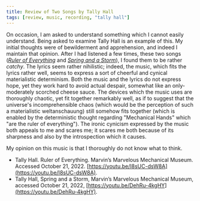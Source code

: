 ```yaml
---
title: Review of Two Songs by Tally Hall
tags: [review, music, recording, "tally hall"]
---
```

On occasion, I am asked to understand something which I cannot easily understand. Being asked to examine Tally Hall is an example of this. My initial thoughts were of bewilderment and apprehension, and indeed I maintain that opinion. After I had listened a few times, these two songs (*[Ruler of Everything](https://youtu.be/I8sUC-dsW8A)* and *[Spring and a Storm](https://youtu.be/DehRu-4kgHY)*), I found them to be rather *catchy*. The lyrics seem rather nihilistic; indeed, the music, which fits the lyrics rather well, seems to express a sort of cheerful and cynical materialistic determinism. Both the music and the lyrics do not express hope, yet they work hard to avoid actual despair, somewhat like an only-moderately scorched cheese sauce. The devices which the music uses are thoroughly chaotic, yet fit together remarkably well, as if to suggest that the universe's incomprehensible chaos (which would be the perception of such a materialistic weltanschauung) still somehow fits together (which is enabled by the deterministic thought regarding "Mechanical Hands" which "are the ruler of everything"). The ironic cynicism expressed by the music both appeals to me and scares me; it scares me both because of its sharpness and also by the introspection which it causes. 

My opinion on this music is that I thoroughly do not know what to think. 

- Tally Hall. Ruler of Everything. Marvin’s Marvelous Mechanical Museum. Accessed October 21, 2022. [https://youtu.be/I8sUC-dsW8A](https://youtu.be/I8sUC-dsW8A).
- Tally Hall, Spring and a Storm, Marvin’s Marvelous Mechanical Museum, accessed October 21, 2022, [https://youtu.be/DehRu-4kgHY](https://youtu.be/DehRu-4kgHY).